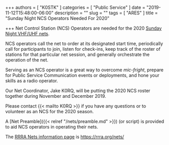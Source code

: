 +++
authors = [ "K0STK" ]
categories = [ "Public Service" ]
date = "2019-11-12T15:48:00-06:00"
description = ""
slug = ""
tags = [ "ARES" ]
title = "Sunday Night NCS Operators Needed For 2020"

+++
Net Control Station (NCS) Operators are needed for the 2020 [Sunday Night
VHF/UHF nets](/dates/ncs-schedule/).

NCS operators call the net to order at its designated start time,
periodically call for participants to join, listen for check-ins, keep
track of the roster of stations for that particular net session, and
generally orchestrate the operation of the net.

Serving as an NCS operator is a great way to overcome *mic-fright*,
prepare for Public Service Communication events or deployments, and hone
your skills as a radio operator. 

<!--more-->

Our Net Coordinator, Jake K0RQ, will be putting the
2020 NCS roster together during November and December 2019.

Please contact {{< mailto K0RQ >}} if you have any questions or to
volunteer as an NCS for the 2020 season.

A [Net Preamble]({{< relref "/nets/preamble.md" >}}) (or script) is provided
to aid NCS operators in operating their nets.

The [RRRA Nets information page](/nets/) is https://rrra.org/nets/
